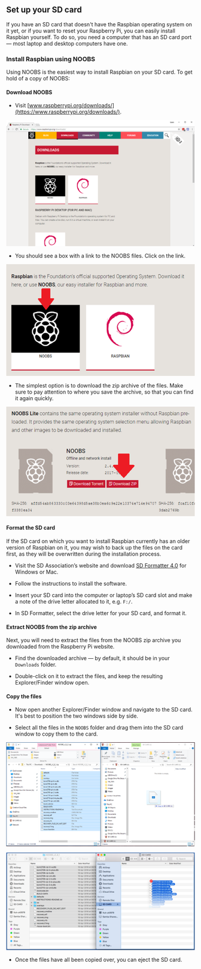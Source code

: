 ## Set up your SD card

If you have an SD card that doesn't have the Raspbian operating system on it yet, or if you want to reset your Raspberry Pi, you can easily install Raspbian yourself. To do so, you need a computer that has an SD card port — most laptop and desktop computers have one.

### Install Raspbian using NOOBS

Using NOOBS is the easiest way to install Raspbian on your SD card. To get hold of a copy of NOOBS:

#### Download NOOBS

+ Visit [www.raspberrypi.org/downloads/](https://www.raspberrypi.org/downloads/).

![Downloads page](images/downloads-page.png)

+ You should see a box with a link to the NOOBS files. Click on the link.

![Click on NOOBS](images/click-noobs.png)

+ The simplest option is to download the zip archive of the files. Make sure to pay attention to where you save the archive, so that you can find it again quickly.

![Download zip](images/download-zip.png)

#### Format the SD card

If the SD card on which you want to install Raspbian currently has an older version of Raspbian on it, you may wish to back up the files on the card first, as they will be overwritten during the installation process.

+ Visit the SD Association’s website and download [SD Formatter 4.0](https://www.sdcard.org/downloads/formatter_4/index.html) for Windows or Mac.

+ Follow the instructions to install the software.

+ Insert your SD card into the computer or laptop’s SD card slot and make a note of the drive letter allocated to it, e.g. `F:/`.

+ In SD Formatter, select the drive letter for your SD card, and format it.

#### Extract NOOBS from the zip archive

Next, you will need to extract the files from the NOOBS zip archive you downloaded from the Raspberry Pi website.

+ Find the downloaded archive — by default, it should be in your `Downloads` folder.

+ Double-click on it to extract the files, and keep the resulting Explorer/Finder window open.

#### Copy the files

+ Now open another Explorer/Finder window and navigate to the SD card. It's best to position the two windows side by side.

+ Select all the files in the `NOOBS` folder and drag them into the SD card window to copy them to the card.

![windows copy](images/copy3.png)

![macos copy](images/macos_copy.png)

+ Once the files have all been copied over, you can eject the SD card.
